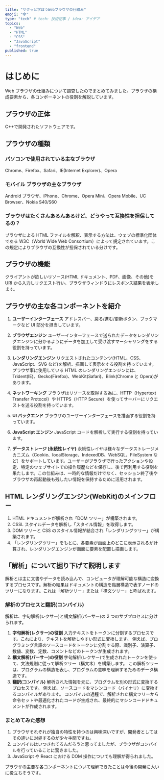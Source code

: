 ```yaml
---
title: "サクッと学ぼうWebブラウザの仕組み"
emoji: "🕸"
type: "tech" # tech: 技術記事 / idea: アイデア
topics:
  - "Web"
  - "HTML"
  - "CSS"
  - "JavaScript"
  - "frontend"
published: true
---
```


# はじめに

Web ブラウザの仕組みについて調査したのでまとめてみました。プラウザの構成要素から、各コンポーネントの役割を解説しています。

## プラウザの正体

C++で開発されたソフトウェアです。

## プラウザの種類

### パソコンで使用されている主なブラウザ

Chrome、Firefox、Safari、IE(Internet Explorer)、Opera

### モバイル ブラウザの主なブラウザ

Android ブラウザ、iPhone、Chrome、Opera Mini、Opera Mobile、UC Browser、Nokia S40/S60

### ブラウザはたくさんあるんあるけど、どうやって互換性を担保してるの？

ブラウザによる HTML ファイルを解釈、表示する方法は、ウェブの標準化団体である W3C（World Wide Web Consortium）によって規定されています。この規定によりブラウザの互換性が担保されている分けです。

## プラウザの機能

クライアントが欲しいリソース(HTML ドキュメント、PDF、画像、その他)を URI から入力しリクエスト行い、プラウザウィンドウにレスポンス結果を表示します。

## プラウザの主な各コンポーネントを紹介

1. **ユーザーインターフェース**
   アドレスバー、戻る/進む/更新ボタン、ブックマークなど UI 部分を担当しています。

2. **ブラウザエンジン**
   ユーザーインターフェースで送られたデータをレンダリングエンジンに分かるようにデータを加工して受け渡すマーシャリングをする役割を持っています。

3. **レンダリングエンジン**
   リクエストされたコンテンツ(HTML、CSS、JavaScript、SVG など)を解析、描画して表示をする役割を持っています。プラウザ事に使用している HTML のレンダリングエンジンには、Trident(IE)、Gecko(Firefox)、WebKit(Safari)、Blink(Chrome と Opera)があります。

4. **ネットワーキング**
   ブラウザはリソースを取得する為に、HTTP（Hypertext Transfer Protocol）や HTTPS（HTTP Secure）を使ってサーバーにリクエストを送る役割を持っています。

5. **UI バックエンド**
   ブラウザのユーザーインターフェースを描画する役割を持っています。

6. **JavaScript エンジン**
   JavaScript コードを解析して実行する役割を持っています。

7. **データストレージ (永続性レイヤ)**
   永続性レイヤは様々なデータストレージメカニズム（Cookie、localStorage、IndexedDB、WebSQL、FileSystem など）をサポートしています。ユーザーがブラウザで行ったアクションや設定、特定のウェブサイトでの操作履歴などを保存し、後で再利用する役割を果たします。この仕組みは、一時的な情報だけでなく、セッション終了後やブラウザの再起動後も残したい情報を保持するために活用されます。

## HTML レンダリングエンジン(WebKit)のメインフロー

1. HTML ドキュメントが解析され「DOM ツリー」が構築されます。
2. CSSL スタイルデータを解析し「スタイル情報」を取得します。
3. DOM ツリーと CSS のスタイル情報が結合され「レンダリングツリー」が構築されます。
4. 「レンダリングツリー」をもとに、各要素が画面上のどこに表示されるか計算され、レンダリングエンジンが画面に要素を配置し描画します。

## 「解析」について掘り下げて説明します

解析とは主に文書やデータを読み込んで、コンピュータが理解可能な構造に変換するプロセスです。解析の結果はドキュメントの構造を階層構造で表すノードのツリーになります。これは「解析ツリー」または「構文ツリー」と呼ばれます。

### 解析のプロセスと翻訳(コンパイル)

解析は、字句解析(レクサー)と構文解析(パーサー)の 2 つのサブプロセスに分けられます。

1. **字句解析(レクサー)の役割**
   入力テキストをトークンに分割するプロセスです。これにより、テキストを解析しやすい形式に変換します。
   例えば、プログラミング言語のソースコードをトークンに分割する際、識別子、演算子、数値、変数、定数、コメントなどのトークンが生成されます。
2. **構文解析(パーサー)の役割**
   字句解析(レクサー)で生成されたトークンを使って、文法規則に従って解析ツリー（構文木）を構築します。
   この解析ツリーは、プログラムの構造を表し、プログラムの意味を理解するためのデータ構造です。
3. **翻訳(コンパイル)**
   解析された情報を元に、プログラムを別の形式に変換するプロセスです。
   例えば、ソースコードをマシンコード（バイナリ）に変換するコンパイルがあります。
   コンパイルの過程で、解析された構文ツリーから命令セットや最適化されたコードが生成され、最終的にマシンコードドキュメントが作成されます。

### まとめてみた感想

1. プラウザそれぞれが独自の特性を持つのは興味深いですが、開発者としてはその違いに対処するのが少々手間ですね。
2. コンパイルはいつされてるんだろうと思ってましたが、プラウザがコンパイルを行っていることに驚きました。
3. JavaScript や React における DOM 操作についても理解が得られました。

プラウザの主要な各コンポーネントについて理解できたことは今後の開発に大いに役立ちそうです。
